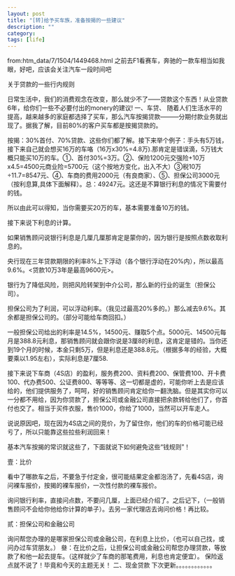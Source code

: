 ```yaml
---
layout: post
title: "[转]给予买车族，准备按揭的一些建议"
description: ""
category: 
tags: [life]
---
```


from:htm_data/7/1504/1449468.html
之前去F1看赛车，奔驰的一款车相当如我眼，好吧，应该会关注汽车一段时间吧

关于贷款的一些行内规则

日常生活中，我们的消费观念在改变，那么就少不了——贷款这个东西！从业贷款6年，给你们一些不必要付出的monery的建议!
  一、车贷、
随着人们生活水平的提高，越来越多的家庭都选择了买车，那么汽车按揭贷款———分期付款业务就出现了。据我了解，目前80%的客户买车都是按揭贷款的。

按揭：30%首付、70%贷款、这些你们都了解。接下来举个例子：手头有5万钱，接下来自己就会想买16万的车咯（16万x30%=4.8万).那肯定是错误滴，5万钱大概只能买10万的车。①、首付30%=3万。②、保险1200元交强险+10万x4.5=4500元商业险=5700元（这个按地方变化，出入不大）③税10万÷11.7=8547元、④、车商的费用2000元（有良商家）、⑤、担保公司3000元（按利息算,具体下面解释）。总：49247元。这还是不算银行利息的情况下需要付的钱。

所以由此可以得知，当你需要买20万的车，基本需要准备10万的钱。

接下来说下利息的计算。

如果销售顾问说银行利息是几厘几厘那肯定是蒙你的，因为银行是按照点数收取利息的。

央行现在三年贷款期限的利率8%上下浮动（各个银行浮动在20%内），所以最高9.6%。<贷款10万3年是最高9600元>。

银行为了降低风险，则把风险转架到中介公司，那么新的行业的诞生（担保公司）。

担保公司为了利润，可以浮动利率。（我见过最高20%多的。）那么减去9.6%。其余都是担保公司的。（部分可能给车商回扣。）

一般担保公司给出的利率是14.5%，14500元、赚取5个点。5000元、14500元每月是388.8元利息，那销售顾问就会跟你说是3厘8的利息，这肯定是错的。当你还到19个月的时候，本金只剩5万，但是利息还是388.8元。（根据多年的经验，大概要乘以1.95左右），实际利息是7厘58.

接下来说下车商（4S店）的盈利，服务费200、资料费200、保管费100、开卡费100、代办费500、公证费800、等等等、这一切都是虚的，可能你听上去是应该给的，他们提供服务了，呵呵，好的销售顾问肯定给你一翻洗脑。但是其实你可以一分都不用给，因为你贷款了，担保公司或金融公司直接把余款转给他们了，你首付也交了。相当于买件衣服，售价1000，你给了1000，当然可以开车走人。

说说原因吧，现在因为4S店之间的竞价，为了留住你，他们的车的价格可能已经亏了，所以只能靠这些拉些利润回来！

基本汽车按揭的常识就这些了，下面就说下如何避免这些“钱规则”！

壹：比价

看中了哪款车之后，不要急于付定金，很可能结果定金都泡汤了，先看4S店，询问裸车报价，按揭的裸车报价，一次性付款的裸车报价。

询问银行利率，直接问点数，不要问几厘，上面已经介绍了。之后记下，（一般销售顾问不会给你他给你计算的单子）。去另一家代理店去询问价格！再比较。

贰：担保公司和金融公司

询问帮您办理的是哪家担保公司或金融公司，在利息上比价，（也可以自己找，或问办过车贷朋友。）
      叄：在比价之后，让担保公司或金融公司帮您办理贷款，等放款了和他一起去提车。（这样就少了车商的那笔费用，利息也肯定便宜）。
      保险返点就不说了！毕竟和今天的主题无关！
  二、现金贷款
    下次更新。。。。。。。。。。。。
